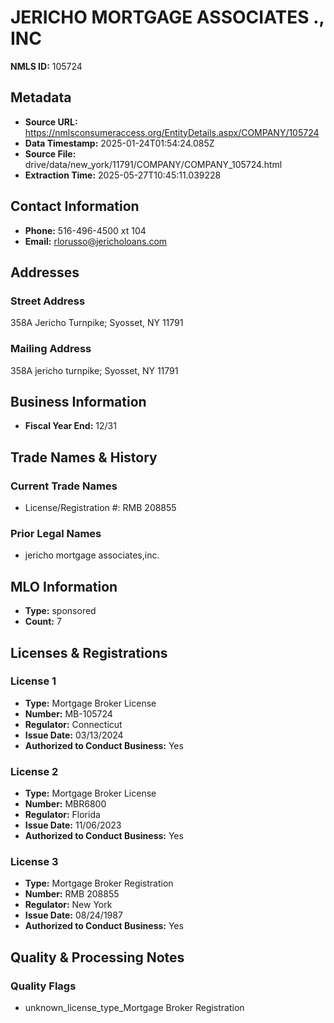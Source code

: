 # JERICHO MORTGAGE ASSOCIATES ., INC

**NMLS ID:** 105724

## Metadata
- **Source URL:** https://nmlsconsumeraccess.org/EntityDetails.aspx/COMPANY/105724
- **Data Timestamp:** 2025-01-24T01:54:24.085Z
- **Source File:** drive/data/new_york/11791/COMPANY/COMPANY_105724.html
- **Extraction Time:** 2025-05-27T10:45:11.039228

## Contact Information
- **Phone:** 516-496-4500 xt 104
- **Email:** rlorusso@jericholoans.com

## Addresses
### Street Address
358A Jericho Turnpike; Syosset, NY 11791

### Mailing Address
358A jericho turnpike; Syosset, NY 11791

## Business Information
- **Fiscal Year End:** 12/31

## Trade Names & History
### Current Trade Names
- License/Registration #: RMB 208855

### Prior Legal Names
- jericho mortgage associates,inc.

## MLO Information
- **Type:** sponsored
- **Count:** 7

## Licenses & Registrations

### License 1
- **Type:** Mortgage Broker License
- **Number:** MB-105724
- **Regulator:** Connecticut
- **Issue Date:** 03/13/2024
- **Authorized to Conduct Business:** Yes

### License 2
- **Type:** Mortgage Broker License
- **Number:** MBR6800
- **Regulator:** Florida
- **Issue Date:** 11/06/2023
- **Authorized to Conduct Business:** Yes

### License 3
- **Type:** Mortgage Broker Registration
- **Number:** RMB 208855
- **Regulator:** New York
- **Issue Date:** 08/24/1987
- **Authorized to Conduct Business:** Yes

## Quality & Processing Notes
### Quality Flags
- unknown_license_type_Mortgage Broker Registration
